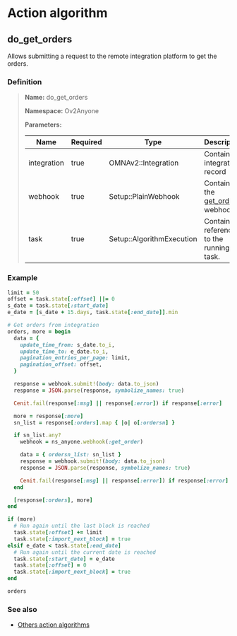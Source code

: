# Action algorithm

## do_get_orders

Allows submitting a request to the remote integration platform to get the orders.
    
### Definition

> **Name:** do_get_orders
> 
> **Namespace:** Ov2Anyone
>
> **Parameters:**
> 
> | Name | Required | Type | Description |
> | ---- | -------- | ---- | ----------- |
> | integration | true | OMNAv2::Integration | Contains integration record |
> | webhook | true | Setup::PlainWebhook | Contains the [get_orders](../webhooks/overview?id=get_orders) webhook |
> | task | true | Setup::AlgorithmExecution | Contains a reference to the running task. |

### Example
```ruby
limit = 50
offset = task.state[:offset] ||= 0
s_date = task.state[:start_date]
e_date = [s_date + 15.days, task.state[:end_date]].min

# Get orders from integration
orders, more = begin
  data = {
    update_time_from: s_date.to_i,
    update_time_to: e_date.to_i,
    pagination_entries_per_page: limit,
    pagination_offset: offset,
  }

  response = webhook.submit!(body: data.to_json)
  response = JSON.parse(response, symbolize_names: true)

  Cenit.fail(response[:msg] || response[:error]) if response[:error]

  more = response[:more]
  sn_list = response[:orders].map { |o| o[:ordersn] }

  if sn_list.any?
    webhook = ns_anyone.webhook(:get_order)

    data = { ordersn_list: sn_list }
    response = webhook.submit!(body: data.to_json)
    response = JSON.parse(response, symbolize_names: true)

    Cenit.fail(response[:msg] || response[:error]) if response[:error]
  end

  [response[:orders], more]
end

if (more)
  # Run again until the last block is reached
  task.state[:offset] += limit
  task.state[:import_next_block] = true
elsif e_date < task.state[:end_date]
  # Run again until the current date is reached
  task.state[:start_date] = e_date
  task.state[:offset] = 0
  task.state[:import_next_block] = true
end

orders
```

### See also
* [Others action algorithms](overview?id=do_get_orders)